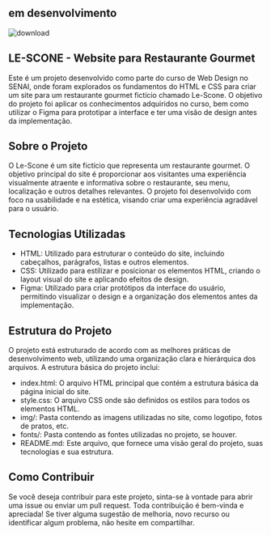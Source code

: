 ## em desenvolvimento
![download](https://github.com/BrennonMeireles/le-scone/assets/141636246/dafe7d8f-5a22-4200-8988-9b36c1cbb28d)

## LE-SCONE - Website para Restaurante Gourmet
Este é um projeto desenvolvido como parte do curso de Web Design no SENAI, onde foram explorados os fundamentos do HTML e CSS para criar um site para um restaurante gourmet fictício chamado Le-Scone. O objetivo do projeto foi aplicar os conhecimentos adquiridos no curso, bem como utilizar o Figma para prototipar a interface e ter uma visão de design antes da implementação.

## Sobre o Projeto
O Le-Scone é um site fictício que representa um restaurante gourmet. O objetivo principal do site é proporcionar aos visitantes uma experiência visualmente atraente e informativa sobre o restaurante, seu menu, localização e outros detalhes relevantes. O projeto foi desenvolvido com foco na usabilidade e na estética, visando criar uma experiência agradável para o usuário.

## Tecnologias Utilizadas
- HTML: Utilizado para estruturar o conteúdo do site, incluindo cabeçalhos, parágrafos, listas e outros elementos.
- CSS: Utilizado para estilizar e posicionar os elementos HTML, criando o layout visual do site e aplicando efeitos de design.
- Figma: Utilizado para criar protótipos da interface do usuário, permitindo visualizar o design e a organização dos elementos antes da implementação.

## Estrutura do Projeto
O projeto está estruturado de acordo com as melhores práticas de desenvolvimento web, utilizando uma organização clara e hierárquica dos arquivos. A estrutura básica do projeto inclui:

- index.html: O arquivo HTML principal que contém a estrutura básica da página inicial do site.
- style.css: O arquivo CSS onde são definidos os estilos para todos os elementos HTML.
- img/: Pasta contendo as imagens utilizadas no site, como logotipo, fotos de pratos, etc.
- fonts/: Pasta contendo as fontes utilizadas no projeto, se houver.
- README.md: Este arquivo, que fornece uma visão geral do projeto, suas tecnologias e sua estrutura.
 
## Como Contribuir
Se você deseja contribuir para este projeto, sinta-se à vontade para abrir uma issue ou enviar um pull request. Toda contribuição é bem-vinda e apreciada! Se tiver alguma sugestão de melhoria, novo recurso ou identificar algum problema, não hesite em compartilhar.
